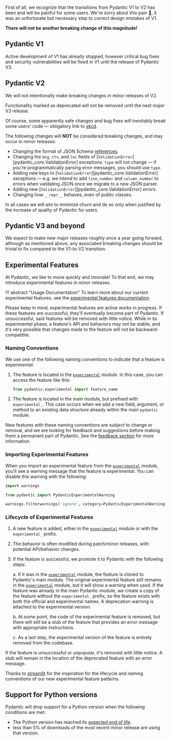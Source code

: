 First of all, we recognize that the transitions from Pydantic V1 to V2 has been and will be painful for some users.
We're sorry about this pain :pray:, it was an unfortunate but necessary step to correct design mistakes of V1.

**There will not be another breaking change of this magnitude!**

## Pydantic V1

Active development of V1 has already stopped, however critical bug fixes and security vulnerabilities will be fixed in V1 until
the release of Pydantic V3.

## Pydantic V2

We will not intentionally make breaking changes in minor releases of V2.

Functionality marked as deprecated will not be removed until the next major V3 release.

Of course, some apparently safe changes and bug fixes will inevitably break some users' code &mdash; obligatory link to [xkcd](https://xkcd.com/1172/).

The following changes will **NOT** be considered breaking changes, and may occur in minor releases:

* Changing the format of JSON Schema [references](https://json-schema.org/understanding-json-schema/structuring#dollarref).
* Changing the `msg`, `ctx`, and `loc` fields of [`ValidationError`][pydantic_core.ValidationError] exceptions. `type` will not change &mdash; if you're programmatically parsing error messages, you should use `type`.
* Adding new keys to [`ValidationError`][pydantic_core.ValidationError] exceptions &mdash; e.g. we intend to add `line_number` and `column_number` to errors when validating JSON once we migrate to a new JSON parser.
* Adding new [`ValidationError`][pydantic_core.ValidationError] errors.
* Changing how `__repr__` behaves, even of public classes.

In all cases we will aim to minimize churn and do so only when justified by the increase of quality of Pydantic for users.

## Pydantic V3 and beyond

We expect to make new major releases roughly once a year going forward, although as mentioned above, any associated breaking changes should be trivial to fix compared to the V1-to-V2 transition.

## Experimental Features

At Pydantic, we like to move quickly and innovate! To that end, we may introduce experimental features in minor releases.

!!! abstract "Usage Documentation"
    To learn more about our current experimental features, see the [experimental features documentation](./concepts/experimental.md).

Please keep in mind, experimental features are active works in progress. If these features are successful, they'll eventually become part of Pydantic. If unsuccessful, said features will be removed with little notice. While in its experimental phase, a feature's API and behaviors may not be stable, and it's very possible that changes made to the feature will not be backward-compatible.

### Naming Conventions

We use one of the following naming conventions to indicate that a feature is experimental:

1. The feature is located in the [`experimental`](api/experimental.md) module. In this case, you can access the feature like this:

    ```python {test="skip" lint="skip"}
    from pydantic.experimental import feature_name
    ```

2. The feature is located in the main module, but prefixed with `experimental_`. This case occurs when we add a new field, argument, or method to an existing data structure already within the main `pydantic` module.

New features with these naming conventions are subject to change or removal, and we are looking for feedback and suggestions before making them a permanent part of Pydantic. See the [feedback section](./concepts/experimental.md#feedback) for more information.

### Importing Experimental Features

When you import an experimental feature from the [`experimental`](api/experimental.md) module, you'll see a warning message that the feature is experimental. You can disable this warning with the following:

```python
import warnings

from pydantic import PydanticExperimentalWarning

warnings.filterwarnings('ignore', category=PydanticExperimentalWarning)
```

### Lifecycle of Experimental Features

1. A new feature is added, either in the [`experimental`](api/experimental.md) module or with the `experimental_` prefix.
2. The behavior is often modified during patch/minor releases, with potential API/behavior changes.
3. If the feature is successful, we promote it to Pydantic with the following steps:

    a. If it was in the [`experimental`](api/experimental.md) module, the feature is cloned to Pydantic's main module. The original experimental feature still remains in the [`experimental`](api/experimental.md) module, but it will show a warning when used. If the feature was already in the main Pydantic module, we create a copy of the feature without the `experimental_` prefix, so the feature exists with both the official and experimental names. A deprecation warning is attached to the experimental version.

    b. At some point, the code of the experimental feature is removed, but there will still be a stub of the feature that provides an error message with appropriate instructions.

    c. As a last step, the experimental version of the feature is entirely removed from the codebase.

If the feature is unsuccessful or unpopular, it's removed with little notice. A stub will remain in the location of the deprecated feature with an error message.

Thanks to [streamlit](https://docs.streamlit.io/develop/quick-reference/prerelease) for the inspiration for the lifecycle and naming conventions of our new experimental feature patterns.

## Support for Python versions

Pydantic will drop support for a Python version when the following conditions are met:

* The Python version has reached its [expected end of life](https://devguide.python.org/versions/).
* less than 5% of downloads of the most recent minor release are using that version.
